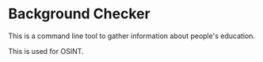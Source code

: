 # Background Checker

This is a command line tool to gather information about people's education.

This is used for OSINT.